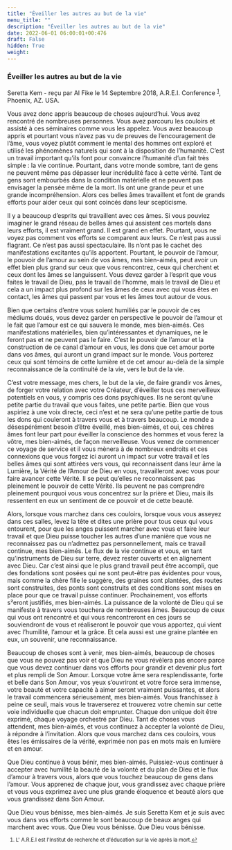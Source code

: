 ```yaml
---
title: "Éveiller les autres au but de la vie"
menu_title: ""
description: "Éveiller les autres au but de la vie"
date: 2022-06-01 06:00:01+00:476
draft: False
hidden: True
weight:
---
```

### Éveiller les autres au but de la vie

Seretta Kem - reçu par Al Fike le 14 Septembre 2018, A.R.E.I. Conference <sup id="a1">[1](#f1)</sup>, Phoenix, AZ. USA.

Vous avez donc appris beaucoup de choses aujourd’hui. Vous avez rencontré de nombreuses personnes. Vous avez parcouru les couloirs et assisté à ces séminaires comme vous les appelez. Vous avez beaucoup appris et pourtant vous n’avez pas vu de preuves de l’encouragement de l’âme, vous voyez plutôt comment le mental des hommes ont exploré et utilisé les phénomènes naturels qui sont à la disposition de l’humanité. C’est un travail important qu’ils font pour convaincre l’humanité d’un fait très simple : la vie continue. Pourtant, dans votre monde sombre, tant de gens ne peuvent même pas dépasser leur incrédulité face à cette vérité. Tant de gens sont embourbés dans la condition matérielle et ne peuvent pas envisager la pensée même de la mort. Ils ont une grande peur et une grande incompréhension. Alors ces belles âmes travaillent et font de grands efforts pour aider ceux qui sont coincés dans leur scepticisme.

Il y a beaucoup d’esprits qui travaillent avec ces âmes. Si vous pouviez imaginer le grand réseau de belles âmes qui assistent ces mortels dans leurs efforts, il est vraiment grand. Il est grand en effet. Pourtant, vous ne voyez pas comment vos efforts se comparent aux leurs. Ce n’est pas aussi flagrant. Ce n’est pas aussi spectaculaire. Ils n’ont pas le cachet des manifestations excitantes qu’ils apportent. Pourtant, le pouvoir de l’amour, le pouvoir de l’amour au sein de vos âmes, mes bien-aimés, peut avoir un effet bien plus grand sur ceux que vous rencontrez, ceux qui cherchent et ceux dont les âmes se languissent. Vous devez garder à l’esprit que vous faites le travail de Dieu, pas le travail de l’homme, mais le travail de Dieu et cela a un impact plus profond sur les âmes de ceux avec qui vous êtes en contact, les âmes qui passent par vous et les âmes tout autour de vous.

Bien que certains d’entre vous soient humiliés par le pouvoir de ces médiums doués, vous devez garder en perspective le pouvoir de l’amour et le fait que l’amour est ce qui sauvera le monde, mes bien-aimés. Ces manifestations matérielles, bien qu’intéressantes et dynamiques, ne le feront pas et ne peuvent pas le faire. C’est le pouvoir de l’amour et la construction de ce canal d’amour en vous, les dons que cet amour porte dans vos âmes, qui auront un grand impact sur le monde. Vous porterez ceux qui sont témoins de cette lumière et de cet amour au-delà de la simple reconnaissance de la continuité de la vie, vers le but de la vie.

C’est votre message, mes chers, le but de la vie, de faire grandir vos âmes, de forger votre relation avec votre Créateur, d’éveiller tous ces merveilleux potentiels en vous, y compris ces dons psychiques. Ils ne seront qu’une petite partie du travail que vous faites, une petite partie. Bien que vous aspiriez à une voix directe, ceci n’est et ne sera qu’une petite partie de tous les dons qui couleront à travers vous et à travers beaucoup. Le monde a désespérément besoin d’être éveillé, mes bien-aimés, et oui, ces chères âmes font leur part pour éveiller la conscience des hommes et vous ferez la vôtre, mes bien-aimés, de façon merveilleuse. Vous venez de commencer ce voyage de service et il vous mènera à de nombreux endroits et ces connexions que vous forgez ici auront un impact sur votre travail et les belles âmes qui sont attirées vers vous, qui reconnaissent dans leur âme la Lumière, la Vérité de l’Amour de Dieu en vous, travailleront avec vous pour faire avancer cette Vérité. Il se peut qu’elles ne reconnaissent pas pleinement le pouvoir de cette Vérité. Ils peuvent ne pas comprendre pleinement pourquoi vous vous concentrez sur la prière et Dieu, mais ils ressentent en eux un sentiment de ce pouvoir et de cette beauté.

Alors, lorsque vous marchez dans ces couloirs, lorsque vous vous asseyez dans ces salles, levez la tête et dites une prière pour tous ceux qui vous entourent, pour que les anges puissent marcher avec vous et faire leur travail et que Dieu puisse toucher les autres d’une manière que vous ne reconnaissez pas ou n’admettez pas personnellement, mais ce travail continue, mes bien-aimés. Le flux de la vie continue et vous, en tant qu’instruments de Dieu sur terre, devez rester ouverts et en alignement avec Dieu. Car c’est ainsi que le plus grand travail peut être accompli, que des fondations sont posées qui ne sont peut-être pas évidentes pour vous, mais comme la chère fille le suggère, des graines sont plantées, des routes sont construites, des ponts sont construits et des conditions sont mises en place pour que ce travail puisse continuer. Prochainement, vos efforts s²eront justifiés, mes bien-aimés. La puissance de la volonté de Dieu qui se manifeste à travers vous touchera de nombreuses âmes. Beaucoup de ceux qui vous ont rencontré et qui vous rencontreront en ces jours se souviendront de vous et réaliseront le pouvoir que vous apportez, qui vient avec l’humilité, l’amour et la grâce. Et cela aussi est une graine plantée en eux, un souvenir, une reconnaissance.

Beaucoup de choses sont à venir, mes bien-aimés, beaucoup de choses que vous ne pouvez pas voir et que Dieu ne vous révèlera pas encore parce que vous devez continuer dans vos efforts pour grandir et devenir plus fort et plus rempli de Son Amour. Lorsque votre âme sera resplendissante, forte et belle dans Son Amour, vos yeux s’ouvriront et votre force sera immense, votre beauté et votre capacité à aimer seront vraiment puissantes, et alors le travail commencera sérieusement, mes bien-aimés. Vous franchissez à peine ce seuil, mais vous le traverserez et trouverez votre chemin sur cette voie individuelle que chacun doit emprunter. Chaque don unique doit être exprimé, chaque voyage orchestré par Dieu. Tant de choses vous attendent, mes bien-aimés, et vous continuez à accepter la volonté de Dieu, à répondre à l’invitation. Alors que vous marchez dans ces couloirs, vous êtes les émissaires de la vérité, exprimée non pas en mots mais en lumière et en amour.

Que Dieu continue à vous bénir, mes bien-aimés. Puissiez-vous continuer à accepter avec humilité la beauté de la volonté et du plan de Dieu et le flux d’amour à travers vous, alors que vous touchez beaucoup de gens dans l’amour. Vous apprenez de chaque jour, vous grandissez avec chaque prière et vous vous exprimez avec une plus grande éloquence et beauté alors que vous grandissez dans Son Amour.

Que Dieu vous bénisse, mes bien-aimés. Je suis Seretta Kem et je suis avec vous dans vos efforts comme le sont beaucoup de beaux anges qui marchent avec vous. Que Dieu vous bénisse. Que Dieu vous bénisse.
<small>

1. <large id="f1"> L' A.R.E.I est l'Institut de recherche et d'éducation sur la vie après la mort.[↩](#a1)
